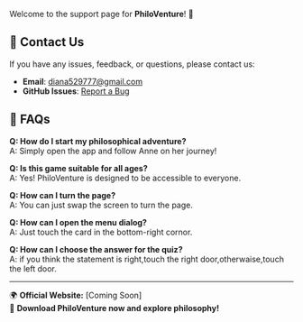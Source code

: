 
Welcome to the support page for **PhiloVenture**! 🚀  

## 📌 Contact Us  
If you have any issues, feedback, or questions, please contact us:  
- **Email**: diana529777@gmail.com  
- **GitHub Issues**: [Report a Bug](https://github.com/yourusername/PhiloVenture-Support/issues)  

## 📖 FAQs  
**Q: How do I start my philosophical adventure?**  
A: Simply open the app and follow Anne on her journey!  

**Q: Is this game suitable for all ages?**  
A: Yes! PhiloVenture is designed to be accessible to everyone.  

**Q: How can I turn the page?**  
A: You can just swap the screen to turn the page.  

**Q: How can I open the menu dialog?**  
A: Just touch the card  in the bottom-right cornor.  

**Q: How can I choose the answer for the quiz?**  
A: if you think the statement is right,touch the right door,otherwaise,touch the left door.  

---
🌍 **Official Website:** [Coming Soon]  
📲 **Download PhiloVenture now and explore philosophy!**  
